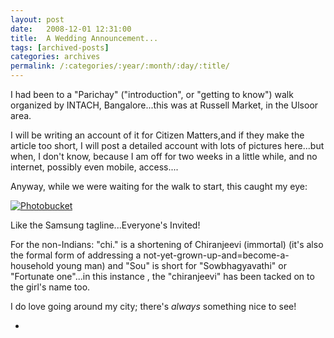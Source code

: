 ```yaml
---
layout: post
date:	2008-12-01 12:31:00
title:  A Wedding Announcement...
tags: [archived-posts]
categories: archives
permalink: /:categories/:year/:month/:day/:title/
---
```

I had been to a "Parichay" ("introduction", or "getting to know") walk organized by INTACH, Bangalore...this was at Russell Market, in the Ulsoor area.

I will be writing an account of it for Citizen Matters,and if they make the article too short, I will post a detailed account with lots of pictures here...but when, I don't know, because I am off for two weeks in a little while, and no internet, possibly even mobile, access....

Anyway, while we were waiting for the walk to start, this caught my eye:


<a href="http://s297.photobucket.com/albums/mm205/depontis/?action=view&current=IMG_3673.jpg" target="_blank"><img src="http://i297.photobucket.com/albums/mm205/depontis/IMG_3673.jpg" border="0" alt="Photobucket"></a>


Like the Samsung tagline...Everyone's Invited!


For the non-Indians: "chi." is a shortening of Chiranjeevi (immortal) (it's also the formal form of addressing a not-yet-grown-up-and=become-a-household young man) and "Sou" is short for "Sowbhagyavathi" or "Fortunate one"...in this instance , the "chiranjeevi" has been tacked on to the girl's name too.


I do love going around my city; there's *always* something nice to see!


*
